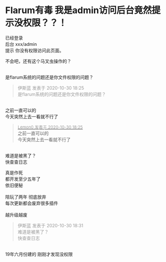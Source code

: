 # Flarum有毒 我是admin访问后台竟然提示没权限？？！


已经登录<br />
后台 xxx/admin<br />
提示 你没有权限访问此页面。

不会吧，还有这个马叉虫操作的？<br />
<br />
<img src="static/image/smiley/default/shocked.gif" smilieid="6" border="0" alt="" /><img src="static/image/smiley/default/shocked.gif" smilieid="6" border="0" alt="" /><img src="static/image/smiley/default/shocked.gif" smilieid="6" border="0" alt="" />

是flarum系统的问题还是你文件权限的问题？

<div class="quote"><blockquote><font color="#999999">伊斯蓝 发表于 2020-10-30 18:25</font><br />
<font color="#999999">是flarum系统的问题还是你文件权限的问题？</font></blockquote></div><br />
之前一直可以的<br />
今天突然上去一看就不行了

<div class="quote"><blockquote><font size="2"><a href="https://www.hostloc.com/forum.php?mod=redirect&amp;goto=findpost&amp;pid=9376479&amp;ptid=760337" target="_blank"><font color="#999999">Lemon0 发表于 2020-10-30 18:25</font></a></font><br />
之前一直可以的<br />
今天突然上去一看就不行了</blockquote></div><br />
难道是被黑了？<br />
快查查日志

真是作死<br />
都开发至少五年了<br />
依旧便秘<br />
<br />
陪玩了两年 彻底放弃<br />
每次更新都会废弃很多插件 <br />
<br />
越升级越废

<div class="quote"><blockquote><font color="#999999">伊斯蓝 发表于 2020-10-30 18:31</font><br />
<font color="#999999">难道是被黑了？<br />
快查查日志</font></blockquote></div><br />
19年六月份建的 刚刚才发现没权限
